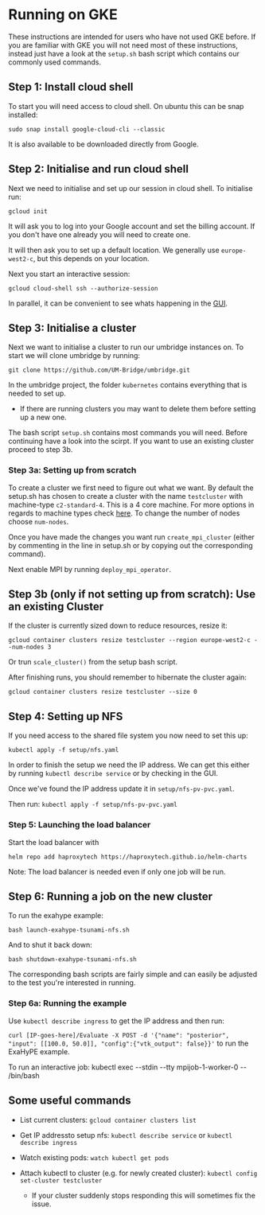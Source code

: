 # Running on GKE

These instructions are intended for users who have not used GKE before. If you are familiar with GKE you will not need most of these instructions, instead just have a look at the `setup.sh` bash script which contains our commonly used commands.

## Step 1: Install cloud shell

To start you will need access to cloud shell. On ubuntu this can be snap installed:

``sudo snap install google-cloud-cli --classic``

It is also available to be downloaded directly from Google.


## Step 2: Initialise and run cloud shell

Next we need to initialise and set up our session in cloud shell. To initialise run:

``gcloud init``

It will ask you to log into your Google account and set the billing account. If you don't have one already you will need to create one.

It will then ask you to set up a default location. We generally use `europe-west2-c`, but this depends on your location.

Next you start an interactive session:

``gcloud cloud-shell ssh --authorize-session``

In parallel, it can be convenient to see whats happening in the [GUI](https://console.cloud.google.com/kubernetes/).

## Step 3: Initialise a cluster

Next we want to initialise a cluster to run our umbridge instances on. To start we will clone umbridge by running:

``git clone https://github.com/UM-Bridge/umbridge.git``

In the umbridge project, the folder `kubernetes` contains everything that is needed to set up.

- If there are running clusters you may want to delete them before setting up a new one.

The bash script `setup.sh` contains most commands you will need. Before continuing have a look into the scirpt. If you want to use an existing cluster proceed to step 3b.

### Step 3a: Setting up from scratch

To create a cluster we first need to figure out what we want. By default the setup.sh has chosen to create a cluster with the name `testcluster` with machine-type `c2-standard-4`. This is a 4 core machine. For more options in regards to machine types check [here](https://cloud.google.com/compute/docs/compute-optimized-machines). To change the number of nodes choose `num-nodes`.

Once you have made the changes you want run `create_mpi_cluster` (either by commenting in the line in setup.sh or by copying out the corresponding command).

Next enable MPI by running `deploy_mpi_operator`.


## Step 3b (only if not setting up from scratch): Use an existing Cluster

If the cluster is currently sized down to reduce resources, resize it:

``gcloud container clusters resize testcluster --region europe-west2-c --num-nodes 3``

Or trun `scale_cluster()` from the setup bash script.

After finishing runs, you should remember to hibernate the cluster again:

``gcloud container clusters resize testcluster --size 0``

## Step 4: Setting up NFS

If you need access to the shared file system you now need to set this up:

``kubectl apply -f setup/nfs.yaml``

In order to finish the setup we need the IP address. We can get this either by running `kubectl describe service` or by checking in the GUI.

Once we've found the IP address update it in `setup/nfs-pv-pvc.yaml`.

Then run:
``kubectl apply -f setup/nfs-pv-pvc.yaml``

### Step 5: Launching the load balancer

Start the load balancer with

``helm repo add haproxytech https://haproxytech.github.io/helm-charts``

Note: The load balancer is needed even if only one job will be run.

## Step 6: Running a job on the new cluster

To run the exahype example:

``bash launch-exahype-tsunami-nfs.sh ``

And to shut it back down:

``bash shutdown-exahype-tsunami-nfs.sh ``

The corresponding bash scripts are fairly simple and can easily be adjusted to the test you're interested in running.


### Step 6a: Running the example
Use
``kubectl describe ingress``
to get the IP address and then run:

``curl [IP-goes-here]/Evaluate -X POST -d '{"name": "posterior", "input": [[100.0, 50.0]], "config":{"vtk_output": false}}'``
to run the ExaHyPE example.

To run an interactive job:
kubectl exec --stdin --tty mpijob-1-worker-0 -- /bin/bash


## Some useful commands
- List current clusters: `gcloud container clusters list`

- Get IP addressto setup nfs: `kubectl describe service` or `kubectl describe ingress`

- Watch existing pods: `watch kubectl get pods`

- Attach kubectl to cluster (e.g. for newly created cluster): `kubectl config set-cluster testcluster`
    - If your cluster suddenly stops responding this will sometimes fix the issue.


